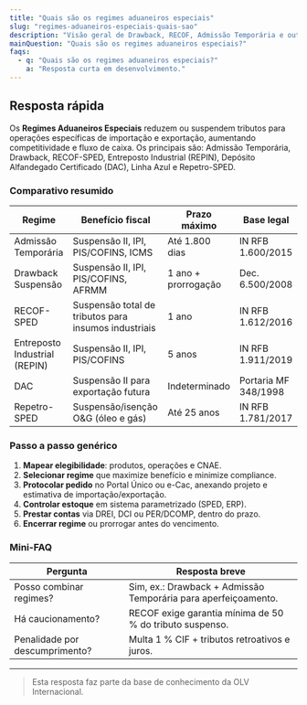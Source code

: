 ```yaml
---
title: "Quais são os regimes aduaneiros especiais"
slug: "regimes-aduaneiros-especiais-quais-sao"
description: "Visão geral de Drawback, RECOF, Admissão Temporária e outros."
mainQuestion: "Quais são os regimes aduaneiros especiais?"
faqs:
  - q: "Quais são os regimes aduaneiros especiais?"
    a: "Resposta curta em desenvolvimento."
---
```


## Resposta rápida

Os **Regimes Aduaneiros Especiais** reduzem ou suspendem tributos para operações específicas de importação e exportação, aumentando competitividade e fluxo de caixa. Os principais são: Admissão Temporária, Drawback, RECOF-SPED, Entreposto Industrial (REPIN), Depósito Alfandegado Certificado (DAC), Linha Azul e Repetro-SPED.

### Comparativo resumido

| Regime | Benefício fiscal | Prazo máximo | Base legal |
| --- | --- | --- | --- |
| Admissão Temporária | Suspensão II, IPI, PIS/COFINS, ICMS | Até 1.800 dias | IN RFB 1.600/2015 |
| Drawback Suspensão | Suspensão II, IPI, PIS/COFINS, AFRMM | 1 ano + prorrogação | Dec. 6.500/2008 |
| RECOF-SPED | Suspensão total de tributos para insumos industriais | 1 ano | IN RFB 1.612/2016 |
| Entreposto Industrial (REPIN) | Suspensão II, IPI, PIS/COFINS | 5 anos | IN RFB 1.911/2019 |
| DAC | Suspensão II para exportação futura | Indeterminado | Portaria MF 348/1998 |
| Repetro-SPED | Suspensão/isenção O&G (óleo e gás) | Até 25 anos | IN RFB 1.781/2017 |

### Passo a passo genérico

1. **Mapear elegibilidade**: produtos, operações e CNAE.  
2. **Selecionar regime** que maximize benefício e minimize compliance.  
3. **Protocolar pedido** no Portal Único ou e-Cac, anexando projeto e estimativa de importação/exportação.  
4. **Controlar estoque** em sistema parametrizado (SPED, ERP).  
5. **Prestar contas** via DREI, DCI ou PER/DCOMP, dentro do prazo.  
6. **Encerrar regime** ou prorrogar antes do vencimento.

### Mini-FAQ

| Pergunta | Resposta breve |
| --- | --- |
| Posso combinar regimes? | Sim, ex.: Drawback + Admissão Temporária para aperfeiçoamento. |
| Há caucionamento? | RECOF exige garantia mínima de 50 % do tributo suspenso. |
| Penalidade por descumprimento? | Multa 1 % CIF + tributos retroativos e juros. |

---

> Esta resposta faz parte da base de conhecimento da OLV Internacional.
